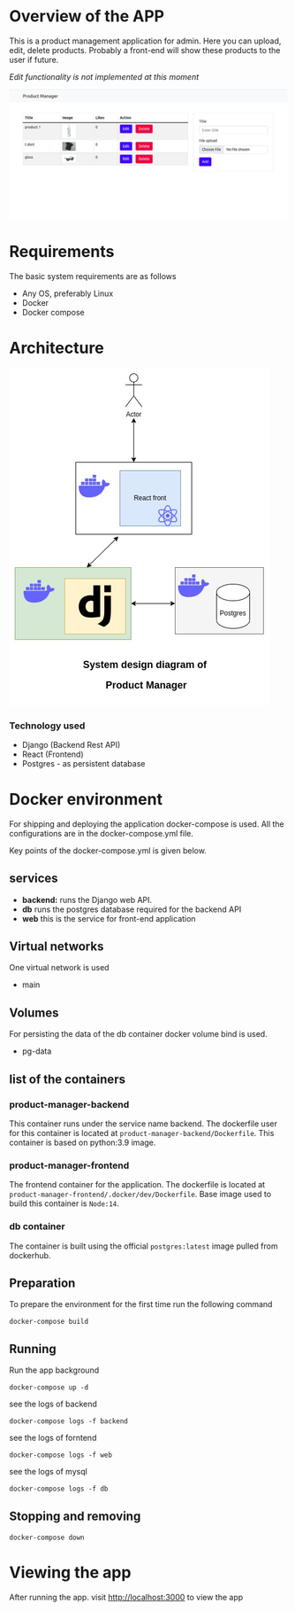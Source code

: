 # Overview of the APP

This is a product management application for admin. Here you can upload, edit, delete products. Probably a front-end will show these products to the user if future. 

*Edit functionality is not implemented at this moment*

![homepage](images/product-manager-homepage.png?raw=true "System Architecture")

# Requirements

The basic system requirements are as follows

- Any OS, preferably Linux
- Docker
- Docker compose

# Architecture

![System design diagram](images/product-manager.jpg?raw=true "System Architecture")

### Technology used

- Django (Backend Rest API)
- React (Frontend)
- Postgres - as persistent database

# Docker environment

For shipping and deploying the application docker-compose is used. All the configurations are in the docker-compose.yml file.

Key points of the docker-compose.yml is given below.

## services

- **backend:** runs the Django web API.
- **db** runs the postgres database required for the backend API
- **web** this is the service for front-end application

## Virtual networks

One virtual network is used

- main

## Volumes
For persisting the data of the db container docker volume bind is used.
- pg-data

## list of the containers

### product-manager-backend

This container runs under the service name backend. The dockerfile user for this container is located at `product-manager-backend/Dockerfile`. This container is based on python:3.9 image.

### product-manager-frontend

The frontend container for the application. The dockerfile is located at `product-manager-frontend/.docker/dev/Dockerfile`. Base image used to build this container is `Node:14`.

### db container

The container is built using the official `postgres:latest` image pulled from dockerhub.

## Preparation

To prepare the environment for the first time run the following command

```
docker-compose build
```

## Running

Run the app background

```
docker-compose up -d
```

see the logs of backend

```
docker-compose logs -f backend
```

see the logs of forntend

```
docker-compose logs -f web
```

see the logs of mysql

```
docker-compose logs -f db
```

## Stopping and removing

```
docker-compose down
```

# Viewing the app

After running the app. visit [http://localhost:3000](http://localhost:3000) to view the app
